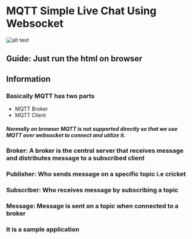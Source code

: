 # MQTT Simple Live Chat Using Websocket 
![alt text](https://i.imgur.com/mEPESIU.jpg "image Title")
## Guide: Just run the html on browser
## Information 
### Basically MQTT has two parts 
- MQTT Broker 
- MQTT Client 


##### Normally on browser MQTT is not supported directly so that we use MQTT over websocket to connect and utilize it. 

### Broker: A broker is the central server that receives message and distributes message to a subscribed client 

### Publisher: Who sends message on a specific topic i.e cricket 
### Subscriber: Who receives message by subscribing a topic 
### Message: Message is sent on a topic when connected to a broker 


### It is a sample application
